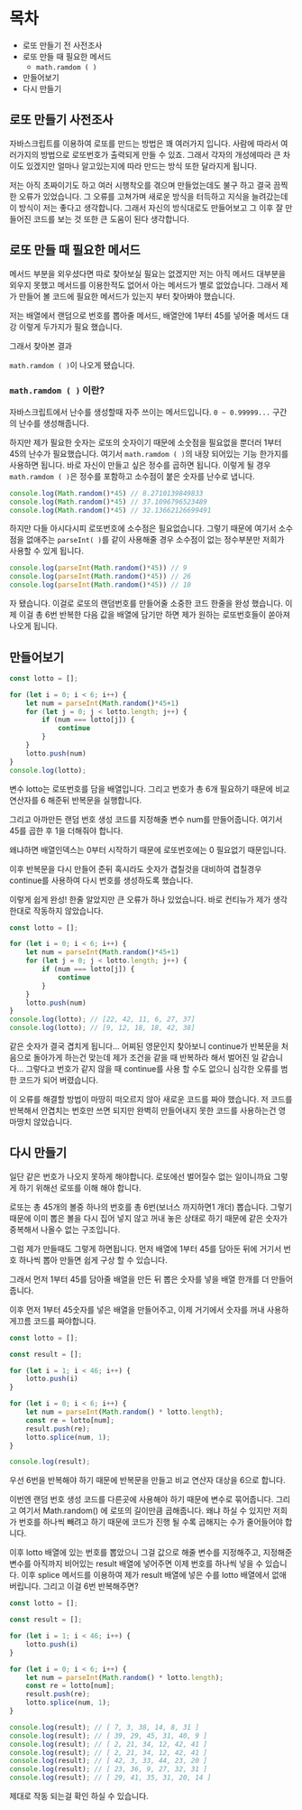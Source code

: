# 목차
- 로또 만들기 전 사전조사
- 로또 만들 때 필요한 메서드
    - `math.ramdom ( )`
- 만들어보기
- 다시 만들기

## 로또 만들기 사전조사
자바스크립트를 이용하여 로또를 만드는 방법은 꽤 여러가지 입니다. 사람에 따라서 여러가지의 방법으로 로또번호가 출력되게 만들 수 있죠. 그래서 각자의 개성에따라 큰 차이도 있겠지만 얼마나 알고있는지에 따라 만드는 방식 또한 달라지게 됩니다.

저는 아직 초짜이기도 하고 여러 시행착오를 겪으며 만들었는데도 불구 하고 결국 끔찍한 오류가 있었습니다. 그 오류를 고쳐가며 새로운 방식을 터득하고 지식을 늘려갔는데 이 방식이 저는 좋다고 생각합니다. 그래서 자신의 방식대로도 만들어보고 그 이후 잘 만들어진 코드를 보는 것 또한 큰 도움이 된다 생각합니다.

## 로또 만들 때 필요한 메서드
메서드 부분을 외우셨다면 따로 찾아보실 필요는 없겠지만 저는 아직 메서드 대부분을 외우지 못했고 메서드를 이용한적도 없어서 아는 메서드가 별로 없었습니다. 그래서 제가 만들어 볼 코드에 필요한 메서드가 있는지 부터 찾아봐야 했습니다.

저는 배열에서 랜덤으로 번호를 뽑아줄 메서드, 배열안에 1부터 45를 넣어줄 메서드 대강 이렇게 두가지가 필요 했습니다.

그래서 찾아본 결과

`math.ramdom ( )`이 나오게 됐습니다.
### `math.ramdom ( )` 이란?
자바스크립트에서 난수를 생성할때 자주 쓰이는 메서드입니다. `0 ~ 0.99999...` 구간의 난수를 생성해줍니다.

하지만 제가 필요한 숫자는 로또의 숫자이기 때문에 소숫점을 필요없을 뿐더러 1부터 45의 난수가 필요했습니다. 여기서 `math.ramdom ( )`의 내장 되어있는 기능 한가지를 사용하면 됩니다. 바로 자신이 만들고 싶은 정수를 곱하면 됩니다. 이렇게 될 경우 `math.ramdom ( )`은 정수를 포함하고 소수점이 붙은 숫자를 난수로 냅니다.

```js
console.log(Math.random()*45) // 8.2710139849833
console.log(Math.random()*45) // 37.1096796523489
console.log(Math.random()*45) // 32.13662126699491
```
하지만 다들 아시다시피 로또번호에 소수점은 필요없습니다. 그렇기 때문에 여기서 소수점을 없애주는 `parseInt( )`를 같이 사용해줄 경우 소수점이 없는 정수부분만 저희가 사용할 수 있게 됩니다.

```js
console.log(parseInt(Math.random()*45)) // 9
console.log(parseInt(Math.random()*45)) // 26
console.log(parseInt(Math.random()*45)) // 10
```
자 됐습니다. 이걸로 로또의 랜덤번호를 만들어줄 소중한 코드 한줄을 완성 했습니다. 이제 이걸 총 6번 반복한 다음 값을 배열에 담기만 하면 제가 원하는 로또번호들이 쏟아져 나오게 됩니다.


## 만들어보기
```js
const lotto = []; 

for (let i = 0; i < 6; i++) {
    let num = parseInt(Math.random()*45+1)
    for (let j = 0; j < lotto.length; j++) {
        if (num === lotto[j]) {
            continue
        }
    }
    lotto.push(num)
}
console.log(lotto);
```
변수 lotto는 로또번호를 담을 배열입니다. 그리고 번호가 총 6개 필요하기 때문에 비교 연산자를 6 해준뒤 반복문을 실행합니다.

그리고 아까만든 랜덤 번호 생성 코드를 지정해줄 변수 num를 만들어줍니다.
여기서 45를 곱한 후 1을 더해줘야 합니다.

왜냐하면 배열인덱스는 0부터 시작하기 때문에 로또번호에는 0 필요없기 때문입니다. 

이후 반복문을 다시 만들어 준뒤 혹시라도 숫자가 겹칠것을 대비하여 겹칠경우 continue를 사용하여 다시 번호를 생성하도록 했습니다.

이렇게 쉽게 완성! 한줄 알았지만 큰 오류가 하나 있었습니다. 바로 컨티뉴가 제가 생각한대로 작동하지 않았습니다.

```js
const lotto = []; 

for (let i = 0; i < 6; i++) {
    let num = parseInt(Math.random()*45+1)
    for (let j = 0; j < lotto.length; j++) {
        if (num === lotto[j]) {
            continue
        }
    }
    lotto.push(num)
}
console.log(lotto); // [22, 42, 11, 6, 27, 37]
console.log(lotto); // [9, 12, 18, 18, 42, 38]
```
같은 숫자가 결국 겹치게 됩니다... 어찌된 영문인지 찾아보니 continue가 반복문을 처음으로 돌아가게 하는건 맞는데 제가 조건을 같을 때 반복하라 해서 벌어진 일 같습니다... 그렇다고 번호가 같지 않을 때 continue를 사용 할 수도 없으니 심각한 오류를 범한 코드가 되어 버렸습니다.

이 오류를 해결할 방법이 마땅히 떠오르지 않아 새로운 코드를 짜야 했습니다. 저 코드를 반복해서 안겹치는 번호만 쓰면 되지만 완벽히 만들어내지 못한 코드를 사용하는건 영 마땅치 않았습니다.

## 다시 만들기

일단 같은 번호가 나오지 못하게 해야합니다. 로또에선 벌어질수 없는 일이니까요 그렇게 하기 위해선 로또를 이해 해야 합니다.

로또는 총 45개의 볼중 하나의 번호를 총 6번(보너스 까지하면1 개더) 뽑습니다. 그렇기 때문에 이미 뽑은 볼을 다시 집어 넣지 않고 꺼내 놓은 상태로 하기 때문에 같은 숫자가 중복해서 나올수 없는 구조입니다.

그럼 제가 만들때도 그렇게 하면됩니다. 먼저 배열에 1부터 45를 담아둔 뒤에 거기서 번호 하나씩 뽑아 만들면 쉽게 구상 할 수 있습니다.

그래서 먼저 1부터 45를 담아줄 배열을 만든 뒤 뽑은 숫자를 넣을 배열 한개를 더 만들어 줍니다.

이후 먼저 1부터 45숫자를 넣은 배열을 만들어주고, 이제 거기에서 숫자를 꺼내 사용하게끄름 코드를 짜야합니다.

```js
const lotto = [];

const result = [];

for (let i = 1; i < 46; i++) {
    lotto.push(i)
}

for (let i = 0; i < 6; i++) {
    let num = parseInt(Math.random() * lotto.length);
    const re = lotto[num];
    result.push(re);
    lotto.splice(num, 1);
}

console.log(result);
```
우선 6번을 반복해야 하기 때문에 반복문을 만들고 비교 연산자 대상을 6으로 합니다.

이번엔 랜덤 번호 생성 코드를 다른곳에 사용해야 하기 때문에 변수로 묶어줍니다. 그리고 여기서 Math.random() 에 로또의 길이만큼 곱해줍니다. 왜냐 하실 수 있지만 저희가 번호를 하나씩 빼려고 하기 때문에 코드가 진행 될 수록 곱해지는 수가 줄어들어야 합니다.

이후 lotto 배열에 있는 번호를 뽑았으니 그걸 값으로 해줄 변수를 지정해주고, 지정해준 변수를 아직까지 비어있는 result 배열에 넣어주면 이제 번호를 하나씩 넣을 수 있습니다. 이후 splice 메서드를 이용하여 제가 result 배열에 넣은 수를 lotto 배열에서 없애버립니다. 그리고 이걸 6번 반복해주면?

```js
const lotto = [];

const result = [];

for (let i = 1; i < 46; i++) {
    lotto.push(i)
}

for (let i = 0; i < 6; i++) {
    let num = parseInt(Math.random() * lotto.length);
    const re = lotto[num];
    result.push(re);
    lotto.splice(num, 1);
}

console.log(result); // [ 7, 3, 38, 14, 8, 31 ]
console.log(result); // [ 39, 29, 45, 31, 40, 9 ]
console.log(result); // [ 2, 21, 34, 12, 42, 41 ]
console.log(result); // [ 2, 21, 34, 12, 42, 41 ]
console.log(result); // [ 42, 3, 33, 44, 23, 20 ]
console.log(result); // [ 23, 36, 9, 27, 32, 31 ]
console.log(result); // [ 29, 41, 35, 31, 20, 14 ]
```
제대로 작동 되는걸 확인 하실 수 있습니다.